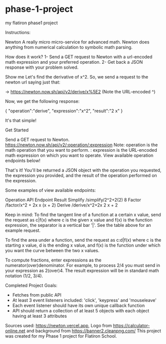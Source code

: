 # phase-1-project
my flatiron phase1 project

Instructions:

Newton
A really micro micro-service for advanced math.
Newton does anything from numerical calculation to symbolic math parsing.

How does it work?
1- Send a GET request to Newton with a url-encoded math expression and your preferred operation.
2- Get back a JSON response with your problem solved.

Show me
Let's find the derivative of x^2. So, we send a request to the newton url saying just that:

-> https://newton.now.sh/api/v2/derive/x%5E2 (Note the URL-encoded ^)

Now, we get the following response:

{
  "operation":"derive",
  "expression":"x^2",
  "result":"2 x"
}

It's that simple!


Get Started

Send a GET request to Newton.
https://newton.now.sh/api/v2/:operation/:expression
Note: operation is the math operation that you want to perform. : expression is the URL-encoded math expression on which you want to operate. View available operation endpoints below!

That's it! You'll be returned a JSON object with the operation you requested, the expression you provided, and the result of the operation performed on the expression.

Some examples of view available endpoints:

Operation	     API Endpoint	              Result
Simplify	   /simplify/2^2+2(2)	            8
Factor	     /factor/x^2 + 2x         	x (x + 2)
Derive      	/derive/x^2+2x	           2 x + 2

Keep in mind: To find the tangent line of a function at a certain x value, send the request as c|f(x) where c is the given x value and f(x) is the function expression, the separator is a vertical bar '|'. See the table above for an example request.

To find the area under a function, send the request as c:d|f(x) where c is the starting x value, d is the ending x value, and f(x) is the function under which you want the curve between the two x values.

To compute fractions, enter expressions as the numerator(over)denominator. For example, to process 2/4 you must send in your expression as 2(over)4. The result expression will be in standard math notation (1/2, 3/4).

Completed Project Goals:
- Fetches from public API
- At least 3 event listeners included: 'click',  'keypress' and 'mouseleave'
- Each event listener should have its own unique callback function
- API should return a collection of at least 5 objects with each object having at least 3 attributes
 
Sources used: https://newton.vercel.app, Logo from https://calculator-online.net and background from https://banner2.cleanpng.com/
This project was created for my Phase 1 project for Flatiron School.

